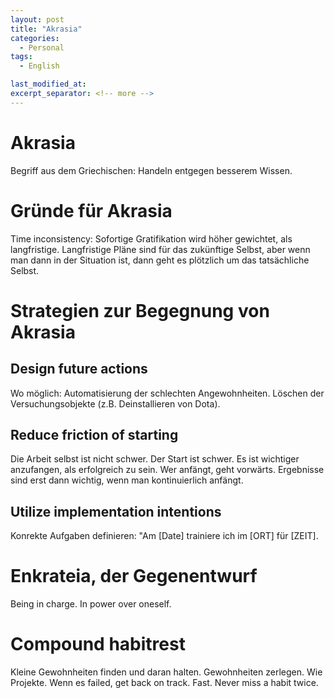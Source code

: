 ```yaml
---
layout: post
title: "Akrasia"
categories:
  - Personal
tags:
  - English

last_modified_at: 
excerpt_separator: <!-- more -->
---
```

# Akrasia
Begriff aus dem Griechischen: Handeln entgegen besserem Wissen.

# Gründe für Akrasia
Time inconsistency: Sofortige Gratifikation wird höher gewichtet, als langfristige. Langfristige Pläne sind für das zukünftige Selbst, aber wenn man dann in der Situation ist, dann geht es plötzlich um das tatsächliche Selbst.

# Strategien zur Begegnung von Akrasia
## Design future actions
Wo möglich: Automatisierung der schlechten Angewohnheiten. Löschen der Versuchungsobjekte (z.B. Deinstallieren von Dota).
## Reduce friction of starting
Die Arbeit selbst ist nicht schwer. Der Start ist schwer. Es ist wichtiger anzufangen, als erfolgreich zu sein. Wer anfängt, geht vorwärts. Ergebnisse sind erst dann wichtig, wenn man kontinuierlich anfängt.
## Utilize implementation intentions
Konrekte Aufgaben definieren: "Am [Date] trainiere ich im [ORT] für [ZEIT].

# Enkrateia, der Gegenentwurf
Being in charge. In power over oneself.

# Compound habitrest
Kleine Gewohnheiten finden und daran halten. Gewohnheiten zerlegen. Wie Projekte. Wenn es failed, get back on track. Fast. Never miss a habit twice.
